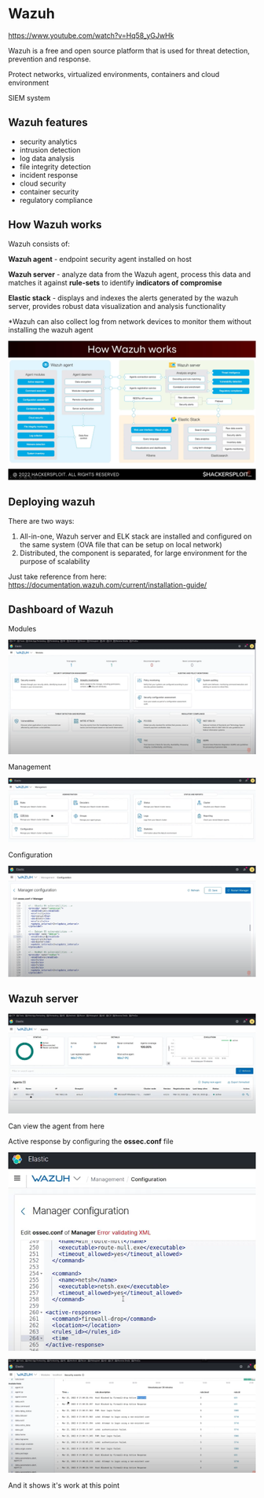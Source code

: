 # Wazuh

https://www.youtube.com/watch?v=Hq58_yGJwHk

Wazuh is a free and open source platform that is used for threat detection, prevention and response.

Protect networks, virtualized environments, containers and cloud environment

SIEM system



## Wazuh features

- security analytics
- intrusion detection
- log data analysis
- file integrity detection
- incident response
- cloud security
- container security
- regulatory compliance



## How Wazuh works

Wazuh consists of:

**Wazuh agent** - endpoint security agent installed on host

**Wazuh server** - analyze data from the Wazuh agent, process this data and matches it against **rule-sets** to identify **indicators of compromise**

**Elastic stack** - displays and indexes the alerts generated by the wazuh server, provides robust data visualization and analysis functionality

*Wazuh can also collect log from network devices to monitor them without installing the wazuh agent

![](..\assets\img\wazuh\1.PNG)



## Deploying wazuh

There are two ways:

1. All-in-one, Wazuh server and ELK stack are installed and configured on the same system (OVA file that can be setup on local network)
2. Distributed, the component is separated, for large environment for the purpose of scalability

Just take reference from here: https://documentation.wazuh.com/current/installation-guide/



## Dashboard of Wazuh

Modules

![](..\assets\img\wazuh\2.PNG)

Management

![](..\assets\img\wazuh\3.PNG)

Configuration

![](..\assets\img\wazuh\4.PNG)



## Wazuh server

![](..\assets\img\wazuh\5.PNG)

Can view the agent from here



Active response by configuring the **ossec.conf** file

![](..\assets\img\wazuh\6.PNG)

![](..\assets\img\wazuh\7.PNG)

And it shows it's work at this point